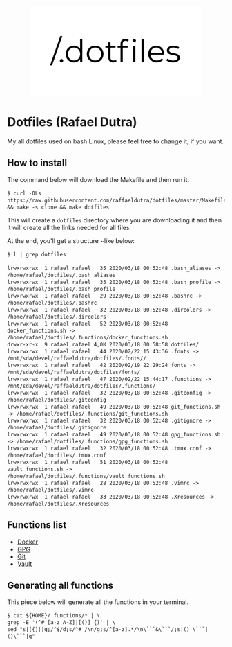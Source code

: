 <p align="center"><img src="https://github.com/raffaeldutra/dotfiles/blob/master/dotfiles.png" width="400"></p>

# Dotfiles (Rafael Dutra)

My all dotfiles used on bash Linux, please feel free to change it, if you want.

## How to install

The command below will download the Makefile and then run it.

```
$ curl -OLs https://raw.githubusercontent.com/raffaeldutra/dotfiles/master/Makefile && make -s clone && make dotfiles
```

This will create a `dotfiles` directory where you are downloading it and then it will create all the links needed for all files.

At the end, you'll get a structure ~like below:

```
$ l | grep dotfiles

lrwxrwxrwx  1 rafael rafael   35 2020/03/18 00:52:48 .bash_aliases -> /home/rafael/dotfiles/.bash_aliases
lrwxrwxrwx  1 rafael rafael   35 2020/03/18 00:52:48 .bash_profile -> /home/rafael/dotfiles/.bash_profile
lrwxrwxrwx  1 rafael rafael   29 2020/03/18 00:52:48 .bashrc -> /home/rafael/dotfiles/.bashrc
lrwxrwxrwx  1 rafael rafael   32 2020/03/18 00:52:48 .dircolors -> /home/rafael/dotfiles/.dircolors
lrwxrwxrwx  1 rafael rafael   52 2020/03/18 00:52:48 docker_functions.sh -> /home/rafael/dotfiles/.functions/docker_functions.sh
drwxr-xr-x  9 rafael rafael 4,0K 2020/03/18 00:58:58 dotfiles/
lrwxrwxrwx  1 rafael rafael   44 2020/02/22 15:43:36 .fonts -> /mnt/sda/devel/raffaeldutra/dotfiles/.fonts//
lrwxrwxrwx  1 rafael rafael   42 2020/02/19 22:29:24 fonts -> /mnt/sda/devel/raffaeldutra/dotfiles/fonts/
lrwxrwxrwx  1 rafael rafael   47 2020/02/22 15:44:17 .functions -> /mnt/sda/devel/raffaeldutra/dotfiles/.functions/
lrwxrwxrwx  1 rafael rafael   32 2020/03/18 00:52:48 .gitconfig -> /home/rafael/dotfiles/.gitconfig
lrwxrwxrwx  1 rafael rafael   49 2020/03/18 00:52:48 git_functions.sh -> /home/rafael/dotfiles/.functions/git_functions.sh
lrwxrwxrwx  1 rafael rafael   32 2020/03/18 00:52:48 .gitignore -> /home/rafael/dotfiles/.gitignore
lrwxrwxrwx  1 rafael rafael   49 2020/03/18 00:52:48 gpg_functions.sh -> /home/rafael/dotfiles/.functions/gpg_functions.sh
lrwxrwxrwx  1 rafael rafael   32 2020/03/18 00:52:48 .tmux.conf -> /home/rafael/dotfiles/.tmux.conf
lrwxrwxrwx  1 rafael rafael   51 2020/03/18 00:52:48 vault_functions.sh -> /home/rafael/dotfiles/.functions/vault_functions.sh
lrwxrwxrwx  1 rafael rafael   28 2020/03/18 00:52:48 .vimrc -> /home/rafael/dotfiles/.vimrc
lrwxrwxrwx  1 rafael rafael   33 2020/03/18 00:52:48 .Xresources -> /home/rafael/dotfiles/.Xresources
```

## Functions list

* [Docker](docs/functions/docker.md)
* [GPG](docs/functions/gpg.md)
* [Git](docs/functions/git.md)
* [Vault](docs/functions/vault.md)

## Generating all functions

This piece below will generate all the functions in your terminal.

```
$ cat ${HOME}/.functions/* | \
grep -E '(^# [a-z A-Z]|[()] {)' | \
sed "s|[{]||g;/^$/d;s/^# /\n/g;s/^[a-z].*/\n\```&\```/;s|() \```|()\```|g"
```
